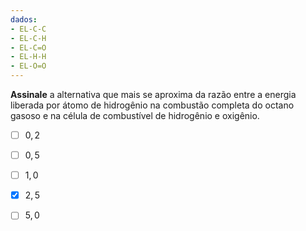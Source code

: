 ```yaml
---
dados:
- EL-C-C
- EL-C-H
- EL-C=O
- EL-H-H
- EL-O=O 
---
```

**Assinale** a alternativa que mais se aproxima da razão entre a energia liberada por átomo de hidrogênio na combustão completa do octano gasoso e na célula de combustível de hidrogênio e oxigênio.

- [ ] $0,2$
- [ ] $0,5$    
- [ ] $1,0$
- [x] $2,5$    
- [ ] $5,0$   


